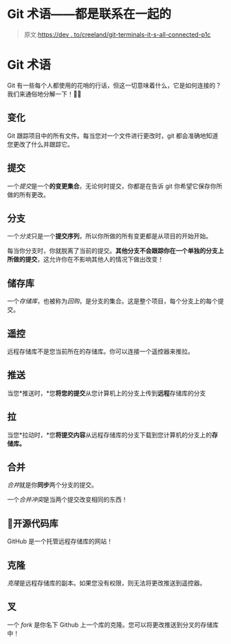 # Git 术语——都是联系在一起的

> 原文:[https://dev . to/creeland/git-terminals-it-s-all-connected-p1c](https://dev.to/creeland/git-terminology-it-s-all-connected-p1c)

# [](#git-terminology)Git 术语

Git 有一些每个人都使用的花哨的行话，但这一切意味着什么，它是如何连接的？我们来通俗地分解一下！👨‍🏫

## [](#change)变化

Git 跟踪项目中的所有文件。每当您对一个文件进行更改时，git 都会准确地知道您更改了什么并跟踪它。

## [](#commit)提交

一个*提交*是一个**的变更集合**。无论何时提交，你都是在告诉 git 你希望它保存你所做的所有更改。

## [](#branch)分支

一个*分支*只是一个**提交序列**，所以你所做的所有变更都是从项目的开始开始。

每当你分支时，你就脱离了当前的提交。**其他分支不会跟踪你在一个单独的分支上所做的提交**，这允许你在不影响其他人的情况下做出改变！

## [](#repository)储存库

一个*存储库*，也被称为*回购*，是分支的集合。这是整个项目，每个分支上的每个提交。

## [](#remote)遥控

远程存储库不是您当前所在的存储库。你可以连接一个遥控器来推拉。

## [](#push)推送

当您*推送时，*您**将您的提交**从您计算机上的分支上传到**远程**存储库的分支

## [](#pull)拉

当您*拉动时，*您**将提交内容**从远程存储库的分支下载到您计算机的分支上的**存储库。**

## [](#merge)合并

*合并*就是你**同步**两个分支的提交。

一个*合并冲突*是当两个提交改变相同的东西！

## [](#github)🐙开源代码库

GitHub 是一个托管远程存储库的网站！

## [](#clone)克隆

*克隆*是远程存储库的副本。如果您没有权限，则无法将更改推送到遥控器。

## [](#fork)叉

一个 *fork* 是你名下 Github 上一个库的克隆。您可以将更改推送到分叉的存储库中！